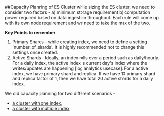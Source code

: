 ##Capacity Planning of ES Cluster
while sizing the ES cluster, we need to consider two factors - a) minimum storage requirement b) computation power required based on data ingestion throughput. Each rule will come up with its own node requirement and we need to take the max of the two.

**Key Points to remember**
1) Primary Shards - while creating index, we need to define a setting 'number_of_shards'. It is highly recommended not to change this settings once created. 
2) Active Shards - Ideally, an index rolls over a period such as daily/hourly. For a daily index, the active index is current day's index where the writes/updates are happening [log analytics usecase]. For a active index, we have primary shard and replica. If we have 10 primary shard and replica factor of 1, then we have total 20 active shards for a daily index.

We did capacity planning for two different scenarios - 
* [a cluster with one index](https://github.com/sheikhoque/awslearning/blob/master/ElasticSearch/CapacityPlanningSingleIndex.md), 
* [a cluster with multiple index](https://github.com/sheikhoque/awslearning/blob/master/ElasticSearch/CapacityPlanningMultipleIndex.md)

